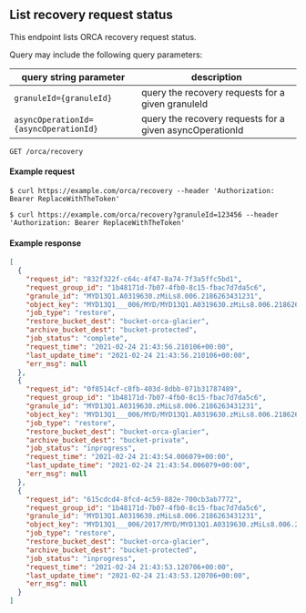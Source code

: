 ## List recovery request status

This endpoint lists ORCA recovery request status.

Query may include the following query parameters:

| query string parameter | description |
| --- | --- |
| `granuleId={granuleId}` | query the recovery requests for a given granuleId |
| `asyncOperationId={asyncOperationId}` | query the recovery requests for a given asyncOperationId |

```endpoint
GET /orca/recovery
```

#### Example request

```curl
$ curl https://example.com/orca/recovery --header 'Authorization: Bearer ReplaceWithTheToken'
```
```curl
$ curl https://example.com/orca/recovery?granuleId=123456 --header 'Authorization: Bearer ReplaceWithTheToken'
```

#### Example response

```json
[
  {
    "request_id": "832f322f-c64c-4f47-8a74-7f3a5ffc5bd1",
    "request_group_id": "1b48171d-7b07-4fb0-8c15-fbac7d7da5c6",
    "granule_id": "MYD13Q1.A0319630.zMiLs8.006.2186263431231",
    "object_key": "MYD13Q1___006/MYD/MYD13Q1.A0319630.zMiLs8.006.2186263431231.cmr.xml",
    "job_type": "restore",
    "restore_bucket_dest": "bucket-orca-glacier",
    "archive_bucket_dest": "bucket-protected",
    "job_status": "complete",
    "request_time": "2021-02-24 21:43:56.210106+00:00",
    "last_update_time": "2021-02-24 21:43:56.210106+00:00",
    "err_msg": null
  },
  {
    "request_id": "0f8514cf-c8fb-403d-8dbb-071b31787489",
    "request_group_id": "1b48171d-7b07-4fb0-8c15-fbac7d7da5c6",
    "granule_id": "MYD13Q1.A0319630.zMiLs8.006.2186263431231",
    "object_key": "MYD13Q1___006/MYD/MYD13Q1.A0319630.zMiLs8.006.2186263431231.hdf.met",
    "job_type": "restore",
    "restore_bucket_dest": "bucket-orca-glacier",
    "archive_bucket_dest": "bucket-private",
    "job_status": "inprogress",
    "request_time": "2021-02-24 21:43:54.006079+00:00",
    "last_update_time": "2021-02-24 21:43:54.006079+00:00",
    "err_msg": null
  },
  {
    "request_id": "615cdcd4-8fcd-4c59-882e-700cb3ab7772",
    "request_group_id": "1b48171d-7b07-4fb0-8c15-fbac7d7da5c6",
    "granule_id": "MYD13Q1.A0319630.zMiLs8.006.2186263431231",
    "object_key": "MYD13Q1___006/2017/MYD/MYD13Q1.A0319630.zMiLs8.006.2186263431231.hdf",
    "job_type": "restore",
    "restore_bucket_dest": "bucket-orca-glacier",
    "archive_bucket_dest": "bucket-protected",
    "job_status": "inprogress",
    "request_time": "2021-02-24 21:43:53.120706+00:00",
    "last_update_time": "2021-02-24 21:43:53.120706+00:00",
    "err_msg": null
  }
]
```

